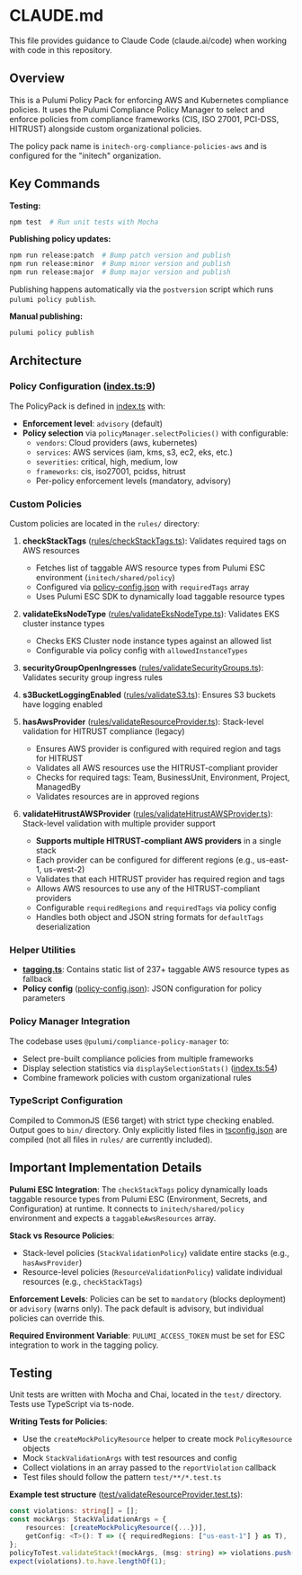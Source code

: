 # CLAUDE.md

This file provides guidance to Claude Code (claude.ai/code) when working with code in this repository.

## Overview

This is a Pulumi Policy Pack for enforcing AWS and Kubernetes compliance policies. It uses the Pulumi Compliance Policy Manager to select and enforce policies from compliance frameworks (CIS, ISO 27001, PCI-DSS, HITRUST) alongside custom organizational policies.

The policy pack name is `initech-org-compliance-policies-aws` and is configured for the "initech" organization.

## Key Commands

**Testing:**
```bash
npm test  # Run unit tests with Mocha
```

**Publishing policy updates:**
```bash
npm run release:patch  # Bump patch version and publish
npm run release:minor  # Bump minor version and publish
npm run release:major  # Bump major version and publish
```

Publishing happens automatically via the `postversion` script which runs `pulumi policy publish`.

**Manual publishing:**
```bash
pulumi policy publish
```

## Architecture

### Policy Configuration ([index.ts:9](index.ts#L9))

The PolicyPack is defined in [index.ts](index.ts) with:
- **Enforcement level**: `advisory` (default)
- **Policy selection** via `policyManager.selectPolicies()` with configurable:
  - `vendors`: Cloud providers (aws, kubernetes)
  - `services`: AWS services (iam, kms, s3, ec2, eks, etc.)
  - `severities`: critical, high, medium, low
  - `frameworks`: cis, iso27001, pcidss, hitrust
  - Per-policy enforcement levels (mandatory, advisory)

### Custom Policies

Custom policies are located in the `rules/` directory:

1. **checkStackTags** ([rules/checkStackTags.ts](rules/checkStackTags.ts)): Validates required tags on AWS resources
   - Fetches list of taggable AWS resource types from Pulumi ESC environment (`initech/shared/policy`)
   - Configured via [policy-config.json](policy-config.json) with `requiredTags` array
   - Uses Pulumi ESC SDK to dynamically load taggable resource types

2. **validateEksNodeType** ([rules/validateEksNodeType.ts](rules/validateEksNodeType.ts)): Validates EKS cluster instance types
   - Checks EKS Cluster node instance types against an allowed list
   - Configurable via policy config with `allowedInstanceTypes`

3. **securityGroupOpenIngresses** ([rules/validateSecurityGroups.ts](rules/validateSecurityGroups.ts)): Validates security group ingress rules

4. **s3BucketLoggingEnabled** ([rules/validateS3.ts](rules/validateS3.ts)): Ensures S3 buckets have logging enabled

5. **hasAwsProvider** ([rules/validateResourceProvider.ts](rules/validateResourceProvider.ts)): Stack-level validation for HITRUST compliance (legacy)
   - Ensures AWS provider is configured with required region and tags for HITRUST
   - Validates all AWS resources use the HITRUST-compliant provider
   - Checks for required tags: Team, BusinessUnit, Environment, Project, ManagedBy
   - Validates resources are in approved regions

6. **validateHitrustAWSProvider** ([rules/validateHitrustAWSProvider.ts](rules/validateHitrustAWSProvider.ts)): Stack-level validation with multiple provider support
   - **Supports multiple HITRUST-compliant AWS providers** in a single stack
   - Each provider can be configured for different regions (e.g., us-east-1, us-west-2)
   - Validates that each HITRUST provider has required region and tags
   - Allows AWS resources to use any of the HITRUST-compliant providers
   - Configurable `requiredRegions` and `requiredTags` via policy config
   - Handles both object and JSON string formats for `defaultTags` deserialization

### Helper Utilities

- **[tagging.ts](tagging.ts)**: Contains static list of 237+ taggable AWS resource types as fallback
- **Policy config** ([policy-config.json](policy-config.json)): JSON configuration for policy parameters

### Policy Manager Integration

The codebase uses `@pulumi/compliance-policy-manager` to:
- Select pre-built compliance policies from multiple frameworks
- Display selection statistics via `displaySelectionStats()` ([index.ts:54](index.ts#L54))
- Combine framework policies with custom organizational rules

### TypeScript Configuration

Compiled to CommonJS (ES6 target) with strict type checking enabled. Output goes to `bin/` directory. Only explicitly listed files in [tsconfig.json](tsconfig.json) are compiled (not all files in `rules/` are currently included).

## Important Implementation Details

**Pulumi ESC Integration**: The `checkStackTags` policy dynamically loads taggable resource types from Pulumi ESC (Environment, Secrets, and Configuration) at runtime. It connects to `initech/shared/policy` environment and expects a `taggableAwsResources` array.

**Stack vs Resource Policies**:
- Stack-level policies (`StackValidationPolicy`) validate entire stacks (e.g., `hasAwsProvider`)
- Resource-level policies (`ResourceValidationPolicy`) validate individual resources (e.g., `checkStackTags`)

**Enforcement Levels**: Policies can be set to `mandatory` (blocks deployment) or `advisory` (warns only). The pack default is advisory, but individual policies can override this.

**Required Environment Variable**: `PULUMI_ACCESS_TOKEN` must be set for ESC integration to work in the tagging policy.

## Testing

Unit tests are written with Mocha and Chai, located in the `test/` directory. Tests use TypeScript via ts-node.

**Writing Tests for Policies**:
- Use the `createMockPolicyResource` helper to create mock `PolicyResource` objects
- Mock `StackValidationArgs` with test resources and config
- Collect violations in an array passed to the `reportViolation` callback
- Test files should follow the pattern `test/**/*.test.ts`

**Example test structure** ([test/validateResourceProvider.test.ts](test/validateResourceProvider.test.ts)):
```typescript
const violations: string[] = [];
const mockArgs: StackValidationArgs = {
    resources: [createMockPolicyResource({...})],
    getConfig: <T>(): T => ({ requiredRegions: ["us-east-1"] } as T),
};
policyToTest.validateStack!(mockArgs, (msg: string) => violations.push(msg));
expect(violations).to.have.lengthOf(1);
```
